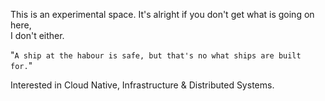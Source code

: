 
This is an experimental space. It's alright if you don't get what is going on here, <br>I don't either. <br>

"`A ship at the habour is safe, but that's no what ships are built for.`"

Interested in Cloud Native, Infrastructure & Distributed Systems.

